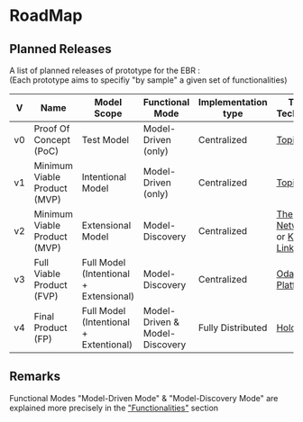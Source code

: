 RoadMap
==

Planned Releases
-
A list of planned releases of prototype for the EBR :   
(Each prototype aims to specifiy "by sample" a given set of functionalities)

<table>
    <thead>
        <tr>
            <th>V</th>
            <th>Name</th>
            <th>Model Scope</th>
            <th>Functional Mode</th>
            <th>Implementation type</th>
            <th>Target Technology</th>
            <th>Status</th>
        </tr>
    </thead>
    <tbody>
        <tr>
            <td>v0</td>
            <td>Proof Of Concept (PoC)</td>
            <td>Test Model</td>
            <td>Model-Driven (only)</td>
            <td>Centralized</td>
            <td><a href="https://www.topincs.com/">Topincs</a></td>
            <td>Current</td>
        </tr>
        <tr>
            <td>v1</td>
            <td>Minimum Viable Product (MVP)</td>
            <td>Intentional Model</td>
            <td>Model-Driven (only)</td>
            <td>Centralized</td>
            <td><a href="https://www.topincs.com/">Topincs</a></td>
            <td>In Design</td>
        </tr>
        <tr>
            <td>v2</td>
            <td>Minimum Viable Product (MVP)</td>
            <td>Extensional Model</td>
            <td>Model-Discovery</td>
            <td>Centralized</td>
            <td><a href="https://www.infoloom.com/product/">The Networker</a> or <a href="http://keeplink.com/">Keep Link</a></td> 
            <td>In Study</td>
        </tr>
        <tr>
            <td>v3</td>
            <td>Full Viable Product (FVP)</td>
            <td>Full Model (Intentional + Extensional)</td>
            <td>Model-Discovery</td>
            <td>Centralized</td>
            <td><a href="https://www.odaseontologies.com/">Odase Platform</a></td> 
            <td>In Study</td>
        </tr>
        <tr>
            <td>v4</td>
            <td>Final Product (FP)</td>
            <td>Full Model (Intentional + Extentional)</td>
            <td>Model-Driven & Model-Discovery</td>
            <td>Fully Distributed</td>
            <td><a href="https://holochain.org/">Holochain</a></td> 
            <td>In Study</td>
        </tr>
    </tbody>
</table>

Remarks
-
Functional Modes "Model-Driven Mode" & "Model-Discovery Mode" are explained more precisely in the <a href="https://github.com/iPlumb3r/EntangledBootstrap/blob/master/4_Functionalities/ReadMe.md">"Functionalities"</a> section

